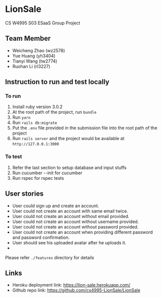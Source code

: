 # LionSale
CS W4995 S03 ESaaS Group Project

## Team Member
+ Weicheng Zhao (wz2578)
+ Yue Huang (yh3404)
+ Tianyi Wang (tw2774)
+ Ruohan Li (rl3227)

## Instruction to run and test locally

### To run
1. Install ruby version 3.0.2
2. At the root path of the project, run `bundle`
3. Run `yarn`
4. Run `rails db:migrate`
5. Put the `.env` file provided in the submission file into the root path of the project
6. Run `rails server` and the project would be available at `http://127.0.0.1:3000`

### To test

1. Refer the last section to setup database and input stuffs
2. Run cucumber --init for cucumber
3. Run rspec for rspec tests


## User stories
+ User could sign up and create an account.
+ User could not create an account with same email twice.
+ User could not create an account without email provided.
+ User could not create an account without username provided.
+ User could not create an account without password provided.
+ User could not create an account when providing different password and password confirmation.
+ User should see his uploaded avatar after he uploads it.
+ 

Please refer `./features` directory for details

## Links
+ Heroku deployment link: https://lion-sale.herokuapp.com/
+ Github repo link: https://github.com/cs4995-LionSale/LionSale


